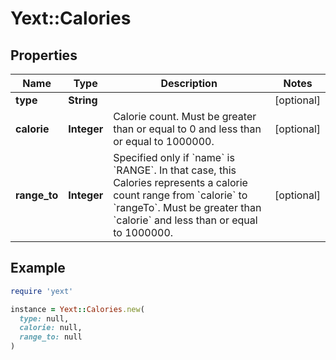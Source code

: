 # Yext::Calories

## Properties

| Name | Type | Description | Notes |
| ---- | ---- | ----------- | ----- |
| **type** | **String** |  | [optional] |
| **calorie** | **Integer** | Calorie count. Must be greater than or equal to 0 and less than or equal to 1000000. | [optional] |
| **range_to** | **Integer** | Specified only if &#x60;name&#x60; is &#x60;RANGE&#x60;. In that case, this Calories represents a calorie count range from &#x60;calorie&#x60; to &#x60;rangeTo&#x60;. Must be greater than &#x60;calorie&#x60; and less than or equal to 1000000. | [optional] |

## Example

```ruby
require 'yext'

instance = Yext::Calories.new(
  type: null,
  calorie: null,
  range_to: null
)
```

